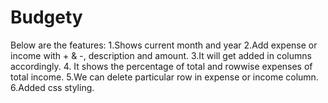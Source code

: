 # Budgety
Below are the features:
1.Shows current month and year
2.Add expense or income with + & -, description and amount.
3.It will get added in columns accordingly.
4. It shows the percentage of total and rowwise expenses of total income.
5.We can delete particular row in expense or income column.
6.Added css styling.
